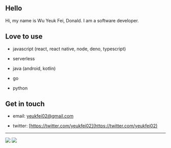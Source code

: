 ## Hello

Hi, my name is Wu Yeuk Fei, Donald. I am a software developer.

## Love to use

- javascript (react, react native, node, deno, typescript)

- serverless

- java (android, kotlin)

- go

- python

## Get in touch

- email: [yeukfei02@gmail.com](yeukfei02@gmail.com)

- twitter: [https://twitter.com/yeukfei02](https://twitter.com/yeukfei02)

---

<img src="https://github-readme-stats.vercel.app/api?username=yeukfei02&show_icons=true&count_private=true&theme=react" />

<img src="https://github-readme-stats.vercel.app/api/top-langs/?username=yeukfei02&theme=react" />
